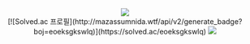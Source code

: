 <div align= "center">
    <img src="https://capsule-render.vercel.app/api?type=rounded&color=gradient&height=240&text=HyeonJun's%20GitHub&animation=&fontColor=ffffff&fontSize=70" />
    </div>
<div align= "center">
    [![Solved.ac 프로필](http://mazassumnida.wtf/api/v2/generate_badge?boj=eoeksgkswlq)](https://solved.ac/eoeksgkswlq)
    <img src="http://mazandi.herokuapp.com/api?handle=eoeksgkswlq&theme=dark"/>
    </div>
